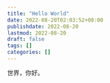 ```yaml
---
title: "Hello World"
date: 2022-08-20T02:03:52+08:00
publishdate: 2022-08-20
lastmod: 2022-08-20
draft: false
tags: []
categories: []
---
```


世界，你好。

